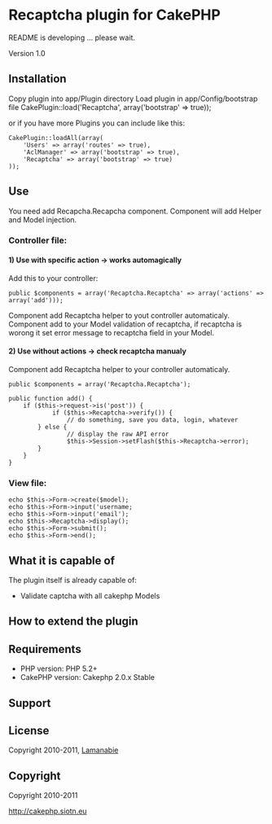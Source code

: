 # Recaptcha plugin for CakePHP #
README is developing ... please wait.

Version 1.0 

## Installation ##

Copy plugin into app/Plugin directory
Load plugin in app/Config/bootstrap file
	CakePlugin::load('Recaptcha', array('bootstrap' => true));

or if you have more Plugins you can include like this:
	
	CakePlugin::loadAll(array(
	    'Users' => array('routes' => true),
	    'AclManager' => array('bootstrap' => true),
	    'Recaptcha' => array('bootstrap' => true)
	));

## Use ##
You need add Recapcha.Recapcha component.
Component will add Helper and Model injection.

### Controller file: ###

#### 1) Use with specific action -> works automagically ####
Add this to your controller:

	public $components = array('Recaptcha.Recaptcha' => array('actions' => array('add')));
	
Component add Recaptcha helper to yout controller automaticaly.
Component add to your Model validation of recaptcha, if recaptcha is worong it set error message to recaptcha field in your Model.

#### 2) Use without actions -> check recaptcha manualy ####
Component add Recaptcha helper to your controller automaticaly.

	public $components = array('Recaptcha.Recaptcha');
	
	public function add() {
		if ($this->request->is('post')) {
    			if ($this->Recaptcha->verify()) {
       				// do something, save you data, login, whatever
   			} else {
      				// display the raw API error
     				$this->Session->setFlash($this->Recaptcha->error);
  			}
		}
	}
	

### View file: ###
	echo $this->Form->create($model);
	echo $this->Form->input('username;
	echo $this->Form->input('email');
	echo $this->Recaptcha->display();
	echo $this->Form->submit();
	echo $this->Form->end();

## What it is capable of ##

The plugin itself is already capable of:

* Validate captcha with all cakephp Models

## How to extend the plugin ##

## Requirements ##

* PHP version: PHP 5.2+
* CakePHP version: Cakephp 2.0.x Stable

## Support ##

## License ##

Copyright 2010-2011, [Lamanabie](http://cakephp.siotn.eu)

## Copyright ###

Copyright 2010-2011<br/>

http://cakephp.siotn.eu

